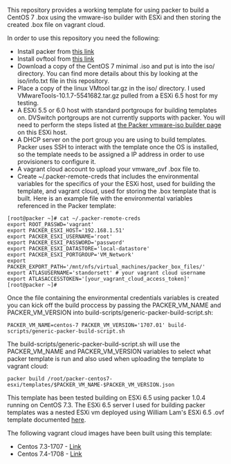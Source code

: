 This repository provides a working template for using packer to build a CentOS 7 .box using the vmware-iso builder with ESXi and then storing the created .box file on vagrant cloud.

In order to use this repository you need the following:
* Install packer from [this link](https://www.packer.io/downloads.html)
* Install ovftool from [this link](https://my.vmware.com/web/vmware/details?productId=353&downloadGroup=OVFTOOL400)
* Download a copy of the CentOS 7 minimal .iso and put is into the iso/ directory. You can find more details about this by looking at the iso/info.txt file in this repository.
* Place a copy of the linux VMtool tar.gz in the iso/ directory. I used VMwareTools-10.1.7-5541682.tar.gz pulled from a ESXi 6.5 host for my testing.
* A ESXi 5.5 or 6.0 host with standard portgroups for building templates on. DVSwitch portgroups are not currently supports with packer. You will need to perform the steps listed at [the Packer vmware-iso builder page](https://www.packer.io/docs/builders/vmware-iso.html#building-on-a-remote-vsphere-hypervisor) on this ESXi host.
* A DHCP server on the port group you are using to build templates. Packer uses SSH to interact with the template once the OS is installed, so the template needs to be assigned a IP address in order to use provisioners to configure it.
* A vagrant cloud account to upload your vmware_ovf .box file to.
* Create ~/.packer-remote-creds that includes the environmental variables for the specifics of your the ESXi host, used for building the template, and vagrant cloud, used for storing the .box template that is built. Here is an example file with the environmental variables referenced in the Packer template:
```
[root@packer ~]# cat ~/.packer-remote-creds 
export ROOT_PASSWD='vagrant'
export PACKER_ESXI_HOST='192.168.1.51'
export PACKER_ESXI_USERNAME='root'
export PACKER_ESXI_PASSWORD='password'
export PACKER_ESXI_DATASTORE='local-datastore'
export PACKER_ESXI_PORTGROUP='VM_Network'
export PACKER_EXPORT_PATH='/mnt/nfs/virtual_machines/packer_box_files/'
export ATLASUSERNAME='standorsett' # your vagrant cloud username
export ATLASACCESSTOKEN='[your_vagrant_cloud_access_token]'
[root@packer ~]# 
```

Once the file containing the environmental credentials variables is created you can kick off the build proccess by passing the PACKER_VM_NAME and PACKER_VM_VERSION into build-scripts/generic-packer-build-script.sh:
```
PACKER_VM_NAME=centos-7 PACKER_VM_VERSION='1707.01' build-scripts/generic-packer-build-script.sh
```
The build-scripts/generic-packer-build-script.sh will use the PACKER_VM_NAME and PACKER_VM_VERSION variables to select what packer template is run and also used when uploading the template to vagrant cloud:
```
packer build /root/packer-centos7-esxi/templates/$PACKER_VM_NAME-$PACKER_VM_VERSION.json
```

This template has been tested building on ESXi 6.5 using packer 1.0.4 running on CentOS 7.3.
The ESXi 6.5 server I used for building packer templates was a nested ESXi vm deployed using William Lam's ESXi 6.5 .ovf template documented [here](http://www.virtuallyghetto.com/2015/12/deploying-nested-esxi-is-even-easier-now-with-the-esxi-virtual-appliance.html).

The following vagrant cloud images have been built using this template:
* Centos 7.3-1707 - [Link](https://app.vagrantup.com/standorsett/boxes/centos-7/versions/1707.01)
* Centos 7.4-1708 - [Link](https://app.vagrantup.com/standorsett/boxes/centos-7/versions/1708.01)

